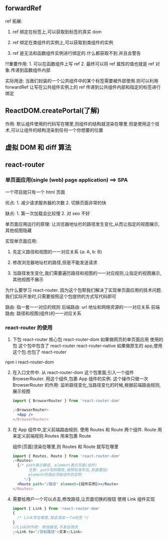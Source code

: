 ## forwardRef

ref 拓展:

1. ref 绑定在标签上,可以获取到标签的真实 dom

2. ref 绑定在类组件的实例上,可以获取到类组件的实例

3. ref 是无法和函数组件实例进行绑定的.什么都获取不到.并且会警告

!!!重要作用: 1. 可以在函数组件上写 ref 2. 最终可以将 ref 属性的值也就是 ref 对象.传递到函数组件内部

实际用途: 当我们封装的一个公共组件中的某个标签需要被外部使用.则可以利用 forwardRef 让写在公共组件实例上的 ref 传递到公共组件内部和指定的标签进行绑定

## ReactDOM.createPortal(了解)

作用: 默认组件使用的代码写在哪里,则组件的结构就渲染在哪里.但是使用这个技术,可以让组件的结构渲染到任何一个你想要的位置

## 虚拟 DOM 和 diff 算法

## react-router

### 单页面应用(single (web) page application) ==> SPA

一个项目就只有一个 html 页面

优点: 1. 减少请求服务器的次数 2. 切换页面非常的快

缺点: 1. 第一次加载会比较慢 2. 对 seo 不好

单页面应用运行的原理: 让浏览器地址栏的路径发生变化,从而让指定的视图展示,其他视图隐藏

实现单页面应用:

1. 先定义路径和视图的一一对应关系
   {a: A, b: B}

2. 修改浏览器地址栏的路径,但是不能发送请求

3. 当路径发生变化,我们需要遍历路径和视图的一一对应规则,让指定的视图展示,其他视图不展示

为什么要学习 react-router. 因为这个包帮我们解决了实现单页面应用的技术问题.我们实际开发时,只需要按照这个包提供的方式写代码即可

路由: 指一套一一对应的规则
后端路由: url 地址和网络资源的一一对应关系
前端路由: 路径和视图(组件)的一一对应关系

### react-router 的使用

1. 下包
   react-router 核心包
   react-router-dom 如果做网页的单页面应用 使用的包 这个包中包含了 react-router
   react-router-native 如果做原生的 app,使用这个包.也包了 react-router

npm i react-router-dom

2. 在入口文件中. 从 react-router-dom 这个包里面,引入一个组件 BrowserRouter. 用这个组件,包裹 App 组件的实例. 这个操作只做一次
   BrowserRouter 的作用: 监听路径变化,当路径变化的时候,根据前端路由规则,展示视图

   ```jsx
   import { BrowserRouter } from 'react-router-dom'

   ;<BrowserRouter>
     <App />
   </BrowserRouter>
   ```

3. 在 App 组件中,定义前端路由规则.
   使用 Routes 和 Route 两个组件. Route 用来定义前端规则.Routes 用来包裹 Route

   组件(页面)渲染在哪里,则 Routes 和 Route 就写在哪里

   ```jsx
   import { Routes, Route } from 'react-router-dom'
   ;<Routes>
     {/* path表示路径, element表示页面(组件) 
          注意: path写的路径,按照标准写法,前面要加/ 
          element的值必须是组件的实例
        */}
     <Route path="/路径" element={组件实例}></Route>
   </Routes>
   ```

4. 需要给用户一个可以点击,修改路径,让页面切换的按钮
   使用 Link 组件实现

   ```jsx
   import { Link } from 'react-router-dom'
   {
     /* Link写在哪里,就会渲染一个a标签 */
   }
   //Link的作用: 修改路径,不发送请求
   ;<Link to="/目标路径">文本</Link>
   ```
